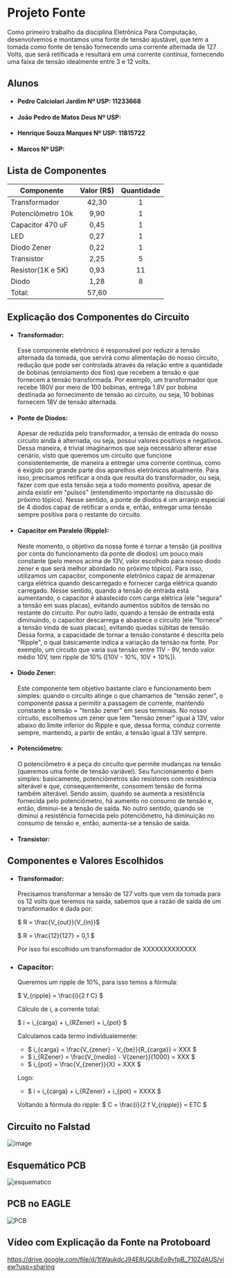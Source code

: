 # Projeto Fonte

Como primeiro trabalho da disciplina Eletrônica Para Computação, desenvolvemos e montamos uma fonte de tensão ajustável, que tem a tomada como fonte de tensão fornecendo uma corrente alternada de 127 Volts, que será retificada e resultará em uma corrente contínua, fornecendo uma faixa de tensão idealmente entre 3 e 12 volts.

## Alunos
- #### Pedro Calciolari Jardim Nº USP: 11233668
- #### João Pedro de Matos Deus Nº USP:
- #### Henrique Souza Marques Nº USP: 11815722
- #### Marcos Nº USP: 

## Lista de Componentes

| Componente       | Valor (R$) | Quantidade |
|------------------|:----------:|:----------:|
| Transformador    |    42,30   |      1     |
| Potenciômetro 10k|     9,90   |      1     |
| Capacitor 470 uF |    0,45    |      1     |
| LED              |     0,27   |      1     |
| Diodo Zener      |     0,22   |      1     |
| Transistor       |     2,25   |      5     |
| Resistor(1K e 5K)|    0,93    |      11    |
| Diodo            |     1,28   |      8     |
| Total:           |      57,60 |            |

## Explicação dos  Componentes do Circuito

-  #### Transformador:
    Esse componente eletrônico é responsável por reduzir a tensão alternada da tomada, que servirá como alimentação do nosso circuito, redução que pode ser controlada através da relação entre a quantidade de bobinas (enrolamento dos fios) que recebem a tensão e que fornecem a tensão transformada. Por exemplo, um transformador que recebe 180V por meio de 100 bobinas, entrega 1.8V por bobina destinada ao fornecimento de tensão ao circuito, ou seja, 10 bobinas fornecem 18V de tensão alternada.

-  #### Ponte de Diodos:
    Apesar de reduzida pelo transformador, a tensão de entrada do nosso circuito ainda é alternada, ou seja, possui valores positivos e negativos. Dessa maneira, é trivial imaginarmos que seja necessário alterar esse cenário, visto que queremos um circuito que funcione consistentemente, de maneira a entregar uma corrente continua, como é exigido por grande parte dos aparelhos eletrônicos atualmente. Para isso, precisamos retificar a onda que resulta do transformador, ou seja, fazer com que esta tensão seja a todo momento positiva, apesar de ainda existir em "pulsos" (entendimento importante na discussão do próximo tópico). Nesse sentido, a ponte de diodos é um arranjo especial de 4 diodos capaz de retificar a onda e, então, entregar uma tensão sempre positiva para o restante do circuito. 
 
-  #### Capacitor em Paralelo (Ripple):
    Neste momento, o objetivo da nossa fonte é tornar a tensão (já positiva por conta do funcionamento da ponte de diodos) um pouco mais constante (pelo menos acima de 13V, valor escolhido para nosso diodo zener e que será melhor abordado no próximo tópico). Para isso, utilizamos um capacitor, componente eletrônico capaz de armazenar carga elétrica quando descarregado e fornecer carga elétrica quando carregado. Nesse sentido, quando a tensão de entrada está aumentando, o capacitor é abastecido com carga elétrica (ele "segura" a tensão em suas placas), evitando aumentos súbitos de tensão no restante do circuito. Por outro lado, quando a tensão de entrada está diminuindo, o capacitor descarrega e abastece o circuito (ele "fornece" a tensão vinda de suas placas), evitando quedas súbitas de tensão. Dessa forma, a capacidade de tornar a tensão constante é descrita pelo "Ripple", o qual basicamente indica a variação da tensão na fonte. Por exemplo, um circuito que varia sua tensão entre 11V - 9V, tendo valor médio 10V, tem ripple de 10% ([10V - 10%, 10V + 10%]).
        
-  #### Diodo Zener:
    Este componente tem objetivo bastante claro e funcionamento bem simples: quando o circuito atinge o que chamamos de "tensão zener", o componente passa a permitir a passagem de corrente, mantendo constante a tensão = "tensão zener" em seus terminais. No nosso circuito, escolhemos um zener que tem "tensão zener" igual à 13V, valor abaixo do limite inferior do Ripple e que, dessa forma, conduz corrente sempre, mantendo, a partir de então, a tensão igual à 13V sempre.
        
-  #### Potenciômetro:
    O potenciômetro é a peça do circuito que permite mudanças na tensão (queremos uma fonte de tensão variável). Seu funcionamento é bem simples: basicamente, potenciômetros são resistores com resistência alterável e que, consequentemente, consomem tensão de forma também alterável. Sendo assim, quando se aumenta a resistência fornecida pelo potenciômetro, há aumento no consumo de tensão e, então, diminui-se a tensão de saída. No outro sentido, quando se diminui a resistência fornecida pelo potenciômetro, há diminuição no consumo de tensão e, então, aumenta-se a tensão de saída.
        
-  #### Transistor:

## Componentes e Valores Escolhidos

-   #### Transformador:
    Precisamos transformar a tensão de 127 volts que vem da tomada para os 12 volts que teremos na saída, sabemos que a razão de saída de um transformador é dada por:
    
    $ R = \frac{V_{out}}{V_{in}}$
    
    $ R = \frac{12}{127} = 0,1 $
    
    Por isso foi escolhido um transformador de XXXXXXXXXXXXX

- ### Capacitor:
    Queremos um ripple de 10%, para isso temos a fórmula:
    
    $ V_{ripple} = \frac{i}{2 f C} $
    
    Cálculo de i, a corrente total:
    
    $ i = i_{carga} + i_{RZener} + i_{pot} $

    Calculamos cada termo individualemente:
    - $ i_{carga} = \frac{V_{zener} - V_{be}}{R_{carga}} = XXX $
    - $ i_{RZener} = \frac{V_{medio} - V{zener}}{1000} = XXX $
    - $ i_{pot} = \frac{V_{zener}}{X} = XXX $
    
    Logo:
    - $ i = i_{carga} + i_{RZener} + i_{pot} = XXXX $
    
    Voltando à fórmula do ripple:
    $ C = \frac{i}{2 f V_{ripple}} = ETC $


## Circuito no Falstad

![image](https://user-images.githubusercontent.com/102276547/178896952-6f3df1ec-73fe-45f5-a038-b42cbd7a9b28.png)

## Esquemático PCB

![esquematico](https://user-images.githubusercontent.com/102276547/178897100-271a314d-80fd-48f8-80b7-221d812a848e.png)

## PCB no EAGLE

![PCB](https://user-images.githubusercontent.com/102276547/178897141-8f8c4519-6c07-4e2f-bd0f-da899dc72a5a.png)

## Vídeo com Explicação da Fonte na Protoboard 

https://drive.google.com/file/d/1tWaukdcJ94E8UQUbEo9vfpB_710ZdAUS/view?usp=sharing
